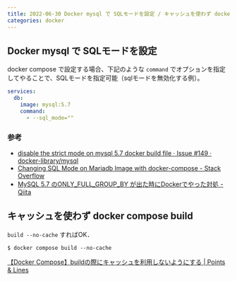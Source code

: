```yaml
---
title: 2022-06-30 Docker mysql で SQLモードを設定 / キャッシュを使わず docker compose build
categories: docker
---
```


## Docker mysql で SQLモードを設定

docker compose で設定する場合、下記のような `command` でオプションを指定してやることで、SQLモードを指定可能（sqlモードを無効化する例）。

```yml
services:
  db:
    image: mysql:5.7
    command:
      - --sql_mode=""
```

### 参考

- [disable the strict mode on mysql 5.7 docker build file · Issue #149 · docker-library/mysql](https://github.com/docker-library/mysql/issues/149#issuecomment-353646309)
- [Changing SQL Mode on Mariadb Image with docker-compose - Stack Overflow](https://stackoverflow.com/questions/48924667/changing-sql-mode-on-mariadb-image-with-docker-compose)
- [MySQL 5.7 のONLY_FULL_GROUP_BY が出た時にDockerでやった対処 - Qiita](https://qiita.com/masayuki14/items/3aa199035eb4fdcfa446)

## キャッシュを使わず docker compose build

`build --no-cache` すればOK．

```console
$ docker compose build --no-cache
```

[【Docker Compose】buildの際にキャッシュを利用しないようにする \| Points & Lines](https://pointsandlines.jp/server-infra/docker/docker-compose-build-no-cache)
